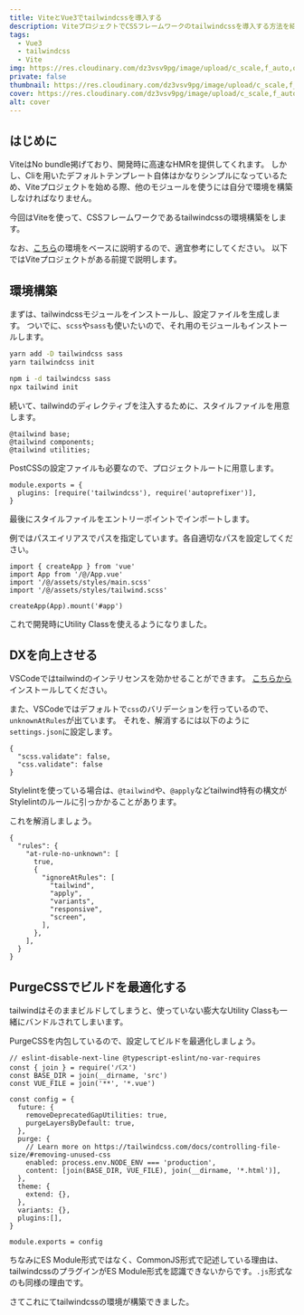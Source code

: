 ```yaml
---
title: ViteとVue3でtailwindcssを導入する
description: ViteプロジェクトでCSSフレームワークのtailwindcssを導入する方法を紹介します。ついでに、tailwindcss用のStylelintのルールやVSCodeの設定をします。
tags: 
  - Vue3
  - tailwindcss
  - Vite
img: https://res.cloudinary.com/dz3vsv9pg/image/upload/c_scale,f_auto,q_auto,w_800/v1603983138/vite-vue3-tailwindcss/thumbnail.png
private: false
thumbnail: https://res.cloudinary.com/dz3vsv9pg/image/upload/c_scale,f_auto,q_auto,w_800/v1603983138/vite-vue3-tailwindcss/thumbnail.png
cover: https://res.cloudinary.com/dz3vsv9pg/image/upload/c_scale,f_auto,q_auto,w_800/v1603983138/vite-vue3-tailwindcss/thumbnail.png
alt: cover
---
```


## はじめに

ViteはNo bundle掲げており、開発時に高速なHMRを提供してくれます。
しかし、Cliを用いたデフォルトテンプレート自体はかなりシンプルになっているため、Viteプロジェクトを始める際、他のモジュールを使うには自分で環境を構築しなければなりません。

今回はViteを使って、CSSフレームワークであるtailwindcssの環境構築をします。

なお、[こちら](https://github.com/TomokiMiyauci/vite-vue3-template)の環境をベースに説明するので、適宜参考にしてください。
以下ではViteプロジェクトがある前提で説明します。

## 環境構築

まずは、tailwindcssモジュールをインストールし、設定ファイルを生成します。
ついでに、`scss`や`sass`も使いたいので、それ用のモジュールもインストールします。

<code-group>
  <code-block label="Yarn" active>

  ```bash
  yarn add -D tailwindcss sass
  yarn tailwindcss init
  ```

  </code-block>

  <code-block label="NPM">

  ```bash
  npm i -d tailwindcss sass
  npx tailwind init
  ```

  </code-block>
</code-group>

続いて、tailwindのディレクティブを注入するために、スタイルファイルを用意します。

```css[~/assets/styles/tailwind.scss]
@tailwind base;
@tailwind components;
@tailwind utilities;
```

PostCSSの設定ファイルも必要なので、プロジェクトルートに用意します。

```js[~/postcss.config.js]
module.exports = {
  plugins: [require('tailwindcss'), require('autoprefixer')],
}
```

最後にスタイルファイルをエントリーポイントでインポートします。

<alert>例ではパスエイリアスでパスを指定しています。各自適切なパスを設定してください。</alert>

```ts[~/src/main.ts]
import { createApp } from 'vue'
import App from '/@/App.vue'
import '/@/assets/styles/main.scss'
import '/@/assets/styles/tailwind.scss'

createApp(App).mount('#app')
```

これで開発時にUtility Classを使えるようになりました。

## DXを向上させる

VSCodeではtailwindのインテリセンスを効かせることができます。
[こちらから](https://marketplace.visualstudio.com/items?itemName=bradlc.vscode-tailwindcss)インストールしてください。

また、VSCodeではデフォルトで`css`のバリデーションを行っているので、`unknownAtRules`が出ています。
それを、解消するには以下のように`settings.json`に設定します。

```json[~/.vscode/settings.json]
{
  "scss.validate": false,
  "css.validate": false
}
```

Stylelintを使っている場合は、`@tailwind`や、`@apply`などtailwind特有の構文がStylelintのルールに引っかかることがあります。

これを解消しましょう。

```json[.stylelintrc]
{
  "rules": {
    "at-rule-no-unknown": [
      true,
      {
        "ignoreAtRules": [
          "tailwind",
          "apply",
          "variants",
          "responsive",
          "screen",
        ],
      },
    ],
  }
}
```

## PurgeCSSでビルドを最適化する

tailwindはそのままビルドしてしまうと、使っていない膨大なUtility Classも一緒にバンドルされてしまいます。

PurgeCSSを内包しているので、設定してビルドを最適化しましょう。

```js[~/tailwind.config.js]
// eslint-disable-next-line @typescript-eslint/no-var-requires
const { join } = require('パス')
const BASE_DIR = join(__dirname, 'src')
const VUE_FILE = join('**', '*.vue')

const config = {
  future: {
    removeDeprecatedGapUtilities: true,
    purgeLayersByDefault: true,
  },
  purge: {
    // Learn more on https://tailwindcss.com/docs/controlling-file-size/#removing-unused-css
    enabled: process.env.NODE_ENV === 'production',
    content: [join(BASE_DIR, VUE_FILE), join(__dirname, '*.html')],
  },
  theme: {
    extend: {},
  },
  variants: {},
  plugins:[],
}

module.exports = config
```

ちなみにES Module形式ではなく、CommonJS形式で記述している理由は、tailwindcssのプラグインがES Module形式を認識できないからです。`.js`形式なのも同様の理由です。

さてこれにてtailwindcssの環境が構築できました。
